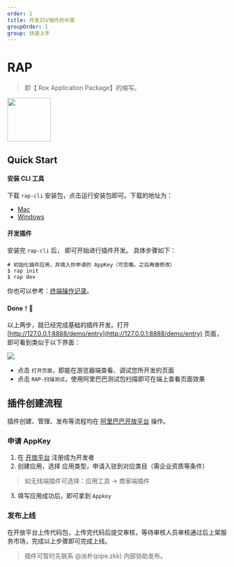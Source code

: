 ```yaml
---
order: 1
title: 开发ISV插件的步骤
groupOrder: 1
group: 快速上手
---
```


# RAP

> 即【 Rox Application Package】的缩写。

<img src="https://img.alicdn.com/tfs/TB1ddy.m1uSBuNjSsziXXbq8pXa-685-595.png" width = "100" />

## Quick Start

#### 安装 CLI 工具

下载 `rap-cli` 安装包，点击运行安装包即可。下载的地址为：
* [Mac](http://rap-package.oss-cn-beijing.aliyuncs.com/rap.pkg)
* [Windows](http://rap-package.oss-cn-beijing.aliyuncs.com/rap.msi)

#### 开发插件

安装完 `rap-cli` 后， 即可开始进行插件开发。 具体步骤如下：

```
# 初始化插件应用，并填入你申请的 AppKey（可忽略，之后再做修改）
$ rap init
$ rap dev
```

你也可以参考：[终端操作记录](https://asciinema.org/a/CnJg7kGxSugNysECVwRdNdudC)。

#### Done！🎉

以上两步，就已经完成基础的插件开发。打开 [http://127.0.0.1:8888/demo/entry](http://127.0.0.1:8888/demo/entry) 页面，即可看到类似于以下界面：

![](https://img.alicdn.com/tfs/TB1592LoTtYBeNjy1XdXXXXyVXa-2038-390.png)

* 点击 `打开页面`，即能在游览器端查看、调试您所开发的页面
* 点击 `RAP-扫描测试`，使用阿里巴巴测试包扫描即可在端上查看页面效果

## 插件创建流程

插件创建、管理、发布等流程均在 [阿里巴巴开放平台](https://open.1688.com/) 操作。

### 申请 AppKey

1. 在 [开放平台](https://open.1688.com/) 注册成为开发者
2. 创建应用，选择 应用类型，申请入驻到对应类目（需企业资质等条件）
> 如无线端插件可选择：应用工具 -> 商家端插件

3. 填写应用成功后，即可拿到 `Appkey`


### 发布上线

在开放平台上传代码包，上传完代码后提交审核，等待审核人员审核通过后上架服务市场，完成以上步骤即可完成上线。


> 插件可暂时先联系 @派朴(pipe.zkk) 内部协助发布。
